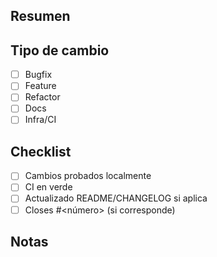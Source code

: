 ## Resumen
<!-- Breve descripción del cambio -->

## Tipo de cambio
- [ ] Bugfix
- [ ] Feature
- [ ] Refactor
- [ ] Docs
- [ ] Infra/CI

## Checklist
- [ ] Cambios probados localmente
- [ ] CI en verde
- [ ] Actualizado README/CHANGELOG si aplica
- [ ] Closes #<número> (si corresponde)

## Notas
<!-- Consideraciones, riesgos, rollback -->